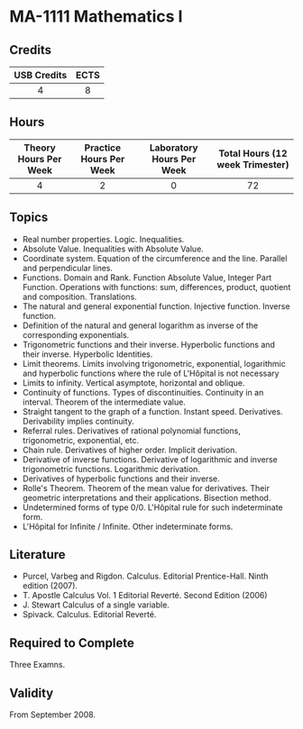 # MA-1111 Mathematics I

## Credits

| USB Credits | ECTS |
|:-----------:|:----:|
|      4      |   8  |

## Hours

| Theory Hours Per Week | Practice Hours Per Week | Laboratory Hours Per Week | Total Hours (12 week Trimester) |
|:---------------------:|:-----------------------:|:-------------------------:|:-------------------------------:|
|           4           |            2            |             0             |                72               |

## Topics

* Real number properties. Logic. Inequalities.
* Absolute Value. Inequalities with Absolute Value.
* Coordinate system. Equation of the circumference and the line. Parallel and perpendicular lines.
* Functions. Domain and Rank. Function Absolute Value, Integer Part Function. Operations with functions: sum, differences, product, quotient and composition. Translations.
* The natural and general exponential function. Injective function. Inverse function.
* Definition of the natural and general logarithm as inverse of the corresponding exponentials.
* Trigonometric functions and their inverse. Hyperbolic functions and their inverse. Hyperbolic Identities.
* Limit theorems. Limits involving trigonometric, exponential, logarithmic and hyperbolic functions where the rule of L'Hôpital is not necessary
* Limits to infinity. Vertical asymptote, horizontal and oblique.
* Continuity of functions. Types of discontinuities. Continuity in an interval. Theorem of the intermediate value.
* Straight tangent to the graph of a function. Instant speed. Derivatives. Derivability implies continuity.
* Referral rules. Derivatives of rational polynomial functions, trigonometric, exponential, etc.
* Chain rule. Derivatives of higher order. Implicit derivation.
* Derivative of inverse functions. Derivative of logarithmic and inverse trigonometric functions. Logarithmic derivation.
* Derivatives of hyperbolic functions and their inverse.
* Rolle's Theorem. Theorem of the mean value for derivatives. Their geometric interpretations and their applications. Bisection method.
* Undetermined forms of type 0/0. L'Hôpital rule for such indeterminate form.
* L'Hôpital for Infinite / Infinite. Other indeterminate forms.

## Literature

* Purcel, Varbeg and Rigdon. Calculus. Editorial Prentice-Hall. Ninth edition (2007).
* T. Apostle Calculus Vol. 1 Editorial Reverté. Second Edition (2006)
* J. Stewart Calculus of a single variable.
* Spivack. Calculus. Editorial Reverté.

## Required to Complete

Three Examns.

## Validity

From September 2008.
